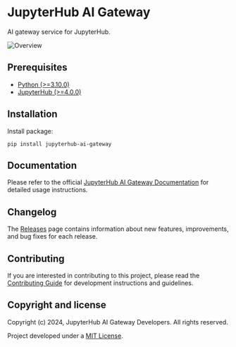 # JupyterHub AI Gateway

AI gateway service for JupyterHub.

![Overview](https://jupyterhub-ai-gateway.readthedocs.io/en/stable/_images/overview-light.png)

## Prerequisites

- [Python (>=3.10.0)](https://www.python.org)
- [JupyterHub (>=4.0.0)](https://jupyter.org/hub)

## Installation

Install package:

```console
pip install jupyterhub-ai-gateway
```

## Documentation

Please refer to the official [JupyterHub AI Gateway Documentation](https://jupyterhub-ai-gateway.readthedocs.io) for detailed usage instructions.

## Changelog

The [Releases](https://github.com/danilopeixoto/jupyterhub-ai-gateway/releases) page contains information about new features, improvements, and bug fixes for each release.

## Contributing

If you are interested in contributing to this project, please read the [Contributing Guide](https://jupyterhub-ai-gateway.readthedocs.io/en/stable/contributing.html) for development instructions and guidelines.

## Copyright and license

Copyright (c) 2024, JupyterHub AI Gateway Developers. All rights reserved.

Project developed under a [MIT License](https://jupyterhub-ai-gateway.readthedocs.io/en/stable/license.html).
